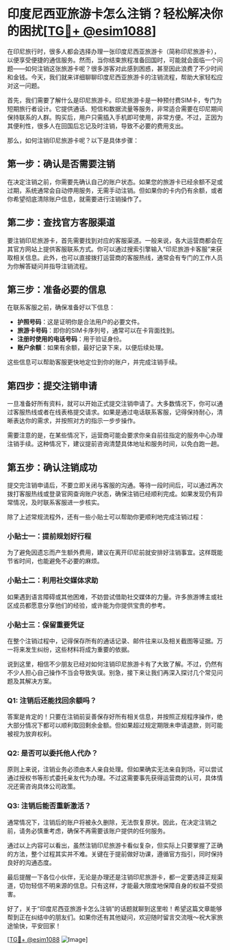 # 印度尼西亚旅游卡怎么注销？轻松解决你的困扰[[TG💪+ @esim1088](https://t.me/s/esim1088)]

在印尼旅行时，很多人都会选择办理一张印度尼西亚旅游卡（简称印尼旅游卡），以便享受便捷的通信服务。然而，当你结束旅程准备回国时，可能就会面临一个问题——如何注销这张旅游卡呢？很多游客对此感到困惑，甚至因此浪费了不少时间和金钱。今天，我们就来详细聊聊印度尼西亚旅游卡的注销流程，帮助大家轻松应对这一问题。

首先，我们需要了解什么是印尼旅游卡。印尼旅游卡是一种预付费SIM卡，专门为短期旅行者设计。它提供通话、短信和数据流量等服务，非常适合需要在印尼期间保持联系的人群。购买后，用户只需插入手机即可使用，非常方便。不过，正因为其便利性，很多人在回国后忘记及时注销，导致不必要的费用支出。

那么，如何注销印尼旅游卡呢？以下是具体步骤：

## 第一步：确认是否需要注销

在决定注销之前，你需要先确认自己的账户状态。如果您的旅游卡已经余额不足或过期，系统通常会自动停用服务，无需手动注销。但如果你的卡内仍有余额，或者你希望彻底清除账户信息，就需要进行注销操作了。

## 第二步：查找官方客服渠道

要注销印尼旅游卡，首先需要找到对应的客服渠道。一般来说，各大运营商都会在其官方网站上提供客服联系方式。你可以通过搜索引擎输入“印尼旅游卡客服”来获取相关信息。此外，也可以直接拨打运营商的客服热线，通常会有专门的工作人员为你解答疑问并指导注销流程。

## 第三步：准备必要的信息

在联系客服之前，确保准备好以下信息：
- **护照号码**：这是证明你是合法用户的必要文件。
- **旅游卡号码**：即你的SIM卡序列号，通常可以在卡背面找到。
- **注册时使用的电话号码**：用于验证身份。
- **账户余额**：如果有余额，最好记录下来，以便后续处理。

这些信息可以帮助客服更快地定位到你的账户，并完成注销手续。

## 第四步：提交注销申请

一旦准备好所有资料，就可以开始正式提交注销申请了。大多数情况下，你可以通过客服热线或者在线表格提交请求。如果是通过电话联系客服，记得保持耐心，清晰表达你的需求，并按照对方的指示一步步操作。

需要注意的是，在某些情况下，运营商可能会要求你亲自前往指定的服务中心办理注销手续。这种情况下，建议提前咨询清楚具体地址和服务时间，以免白跑一趟。

## 第五步：确认注销成功

提交完注销申请后，不要立即关闭与客服的沟通。等待一段时间后，可以通过再次拨打客服热线或登录官网查询账户状态，确保注销已经顺利完成。如果发现仍有异常情况，及时联系客服进一步核实。

除了上述常规流程外，还有一些小贴士可以帮助你更顺利地完成注销过程：

### 小贴士一：提前规划好行程

为了避免因遗忘而产生额外费用，建议在离开印尼前就安排好注销事宜。这样既能节省时间，也能避免不必要的麻烦。

### 小贴士二：利用社交媒体求助

如果遇到语言障碍或其他困难，不妨尝试借助社交媒体的力量。许多旅游博主或社区成员都愿意分享他们的经验，或许能为你提供宝贵的参考。

### 小贴士三：保留重要凭证

在整个注销过程中，记得保存所有的通话记录、邮件往来以及相关截图等证据。万一将来发生纠纷，这些材料将成为重要的依据。

说到这里，相信不少朋友已经对如何注销印尼旅游卡有了大致了解。不过，仍然有不少人担心自己操作不当会导致失误。别急，接下来让我们再深入探讨几个常见问题及其解决方案。

### Q1: 注销后还能找回余额吗？

答案是肯定的！只要在注销前妥善保存好所有相关信息，并按照正规程序操作，绝大部分情况下都可以顺利取回剩余金额。但如果超过规定期限未申请退款，则可能被视为放弃权利。

### Q2: 是否可以委托他人代办？

原则上来说，注销业务必须由本人亲自处理。但如果确实无法亲自到场，可以尝试通过授权书等形式委托亲友代为办理。不过这需要事先获得运营商的认可，具体情况还需咨询具体公司政策。

### Q3: 注销后能否重新激活？

通常情况下，注销后的账户将被永久删除，无法恢复原状。因此，在决定注销之前，请务必慎重考虑，确保不再需要该账户提供的任何服务。

通过以上内容可以看出，虽然注销印尼旅游卡看似复杂，但实际上只要掌握了正确的方法，整个过程其实并不难。关键在于提前做好功课，遵循官方指引，同时保持良好的沟通态度。

最后提醒一下各位小伙伴，无论是办理还是注销印尼旅游卡，都一定要选择正规渠道，切勿轻信不明来源的信息。只有这样，才能最大限度地保障自身的权益不受损害。

好了，关于“印度尼西亚旅游卡怎么注销”的话题就聊到这里啦！希望这篇文章能够帮到正在纠结中的朋友们。如果你还有其他疑问，欢迎随时留言交流哦～祝大家旅途愉快，平安回家！

[[TG💪+ @esim1088](https://t.me/s/esim1088) ![Image](https://i.postimg.cc/4NQfJmqS/Snipaste-2025-05-13-00-14-12.png)]